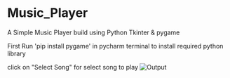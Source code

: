 # Music_Player
A Simple Music Player build using Python Tkinter & pygame

First Run 'pip install pygame' in pycharm terminal to install required python library

click on "Select Song" for select song to play
![Output](https://user-images.githubusercontent.com/84240276/205378039-908a4d04-14e8-4670-b846-64620e137384.JPG)
